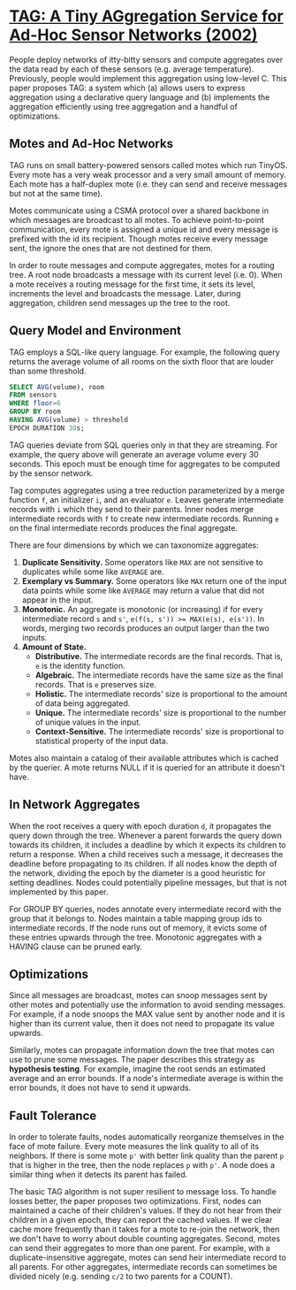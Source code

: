# [TAG: A Tiny AGgregation Service for Ad-Hoc Sensor Networks (2002)](https://scholar.google.com/scholar?cluster=15109435484888639161)
People deploy networks of itty-bitty sensors and compute aggregates over the
data read by each of these sensors (e.g. average temperature). Previously,
people would implement this aggregation using low-level C. This paper proposes
TAG: a system which (a) allows users to express aggregation using a declarative
query language and (b) implements the aggregation efficiently using tree
aggregation and a handful of optimizations.

## Motes and Ad-Hoc Networks
TAG runs on small battery-powered sensors called motes which run TinyOS. Every
mote has a very weak processor and a very small amount of memory. Each mote has
a half-duplex mote (i.e. they can send and receive messages but not at the same
time).

Motes communicate using a CSMA protocol over a shared backbone in which
messages are broadcast to all motes. To achieve point-to-point communication,
every mote is assigned a unique id and every message is prefixed with the id
its recipient. Though motes receive every message sent, the ignore the ones
that are not destined for them.

In order to route messages and compute aggregates, motes for a routing tree. A
root node broadcasts a message with its current level (i.e. 0). When a mote
receives a routing message for the first time, it sets its level, increments
the level and broadcasts the message. Later, during aggregation, children send
messages up the tree to the root.

## Query Model and Environment
TAG employs a SQL-like query language. For example, the following query returns
the average volume of all rooms on the sixth floor that are louder than some
threshold.

```sql
SELECT AVG(volume), room
FROM sensors
WHERE floor=6
GROUP BY room
HAVING AVG(volume) > threshold
EPOCH DURATION 30s;
```

TAG queries deviate from SQL queries only in that they are streaming. For
example, the query above will generate an average volume every 30 seconds. This
epoch must be enough time for aggregates to be computed by the sensor network.

Tag computes aggregates using a tree reduction parameterized by a merge
function `f`, an initializer `i`, and an evaluator `e`. Leaves generate
intermediate records with `i` which they send to their parents. Inner nodes
merge intermediate records with `f` to create new intermediate records. Running
`e` on the final intermediate records produces the final aggregate.

There are four dimensions by which we can taxonomize aggregates:

1. **Duplicate Sensitivity.** Some operators like `MAX` are not sensitive to
   duplicates while some like `AVERAGE` are.
2. **Exemplary vs Summary.** Some operators like `MAX` return one of the input
   data points while some like `AVERAGE` may return a value that did not appear
   in the input.
3. **Monotonic.** An aggregate is monotonic (or increasing) if for every
   intermediate record `s` and `s'`, `e(f(s, s')) >= MAX(e(s), e(s'))`. In
   words, merging two records produces an output larger than the two inputs.
4. **Amount of State.**
    - **Distributive.** The intermediate records are the final records. That
      is, `e` is the identity function.
    - **Algebraic.** The intermediate records have the same size as the final
      records. That is `e` preserves size.
    - **Holistic.** The intermediate records' size is proportional to the
      amount of data being aggregated.
    - **Unique.** The intermediate records' size is proportional to the number
      of unique values in the input.
    - **Context-Sensitive.** The intermediate records' size is proportional to
      statistical property of the input data.

Motes also maintain a catalog of their available attributes which is cached by
the querier. A mote returns NULL if it is queried for an attribute it doesn't
have.

## In Network Aggregates
When the root receives a query with epoch duration `d`, it propagates the query
down through the tree. Whenever a parent forwards the query down towards its
children, it includes a deadline by which it expects its children to return a
response. When a child receives such a message, it decreases the deadline
before propagating to its children. If all nodes know the depth of the network,
dividing the epoch by the diameter is a good heuristic for setting deadlines.
Nodes could potentially pipeline messages, but that is not implemented by this
paper.

For GROUP BY queries, nodes annotate every intermediate record with the group
that it belongs to. Nodes maintain a table mapping group ids to intermediate
records. If the node runs out of memory, it evicts some of these entries
upwards through the tree. Monotonic aggregates with a HAVING clause can be
pruned early.

## Optimizations
Since all messages are broadcast, motes can snoop messages sent by other motes
and potentially use the information to avoid sending messages. For example, if
a node snoops the MAX value sent by another node and it is higher than its
current value, then it does not need to propagate its value upwards.

Similarly, motes can propagate information down the tree that motes can use to
prune some messages. The paper describes this strategy as **hypothesis
testing**. For example, imagine the root sends an estimated average and an
error bounds. If a node's intermediate average is within the error bounds, it
does not have to send it upwards.

## Fault Tolerance
In order to tolerate faults, nodes automatically reorganize themselves in the
face of mote failure. Every mote measures the link quality to all of its
neighbors. If there is some mote `p'` with better link quality than the parent
`p` that is higher in the tree, then the node replaces `p` with `p'`. A node
does a similar thing when it detects its parent has failed.

The basic TAG algorithm is not super resilient to message loss. To handle
losses better, the paper proposes two optimizations. First, nodes can
maintained a cache of their children's values. If they do not hear from their
children in a given epoch, they can report the cached values. If we clear cache
more frequently than it takes for a mote to re-join the network, then we don't
have to worry about double counting aggregates. Second, motes can send their
aggregates to more than one parent. For example, with a duplicate-insensitive
aggregate, motes can send heir intermediate record to all parents. For other
aggregates, intermediate records can sometimes be divided nicely (e.g. sending
`c/2` to two parents for a COUNT).

<link href='../css/default_highlight.css' rel='stylesheet'>
<script src="../js/highlight.pack.js"></script>
<script>hljs.initHighlightingOnLoad();</script>
